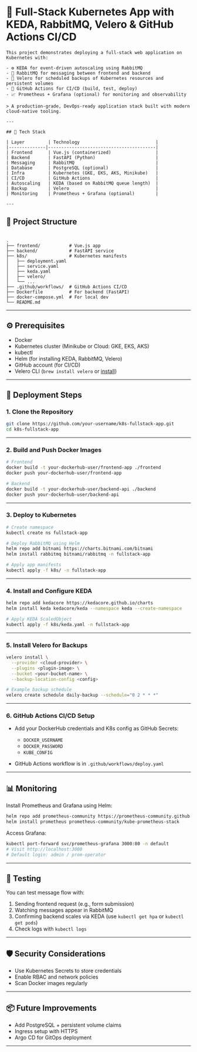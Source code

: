 
# 🚀 Full-Stack Kubernetes App with KEDA, RabbitMQ, Velero & GitHub Actions CI/CD
```
This project demonstrates deploying a full-stack web application on Kubernetes with:

- ⚙️ KEDA for event-driven autoscaling using RabbitMQ
- 📨 RabbitMQ for messaging between frontend and backend
- 💾 Velero for scheduled backups of Kubernetes resources and persistent volumes
- 🔁 GitHub Actions for CI/CD (build, test, deploy)
- 📈 Prometheus + Grafana (optional) for monitoring and observability

> A production-grade, DevOps-ready application stack built with modern cloud-native tooling.

---

## 🧱 Tech Stack

| Layer         | Technology                             |
|--------------|-----------------------------------------|
| Frontend      | Vue.js (containerized)                 |
| Backend       | FastAPI (Python)                       |
| Messaging     | RabbitMQ                               |
| Database      | PostgreSQL (optional)                  |
| Infra         | Kubernetes (GKE, EKS, AKS, Minikube)   |
| CI/CD         | GitHub Actions                         |
| Autoscaling   | KEDA (based on RabbitMQ queue length)  |
| Backup        | Velero                                 |
| Monitoring    | Prometheus + Grafana (optional)        |

---
```
## 📁 Project Structure

````

.
├── frontend/           # Vue.js app
├── backend/            # FastAPI service
├── k8s/                # Kubernetes manifests
│   ├── deployment.yaml
│   ├── service.yaml
│   ├── keda.yaml
│   ├── velero/
│   └── ...
├── .github/workflows/  # GitHub Actions CI/CD
├── Dockerfile          # For backend (FastAPI)
├── docker-compose.yml  # For local dev
└── README.md

````

---

## ⚙️ Prerequisites

- Docker
- Kubernetes cluster (Minikube or Cloud: GKE, EKS, AKS)
- kubectl
- Helm (for installing KEDA, RabbitMQ, Velero)
- GitHub account (for CI/CD)
- Velero CLI (`brew install velero` or [install](https://velero.io/docs/))

---

## 🚀 Deployment Steps

### 1. Clone the Repository

```bash
git clone https://github.com/your-username/k8s-fullstack-app.git
cd k8s-fullstack-app
````

---

### 2. Build and Push Docker Images

```bash
# Frontend
docker build -t your-dockerhub-user/frontend-app ./frontend
docker push your-dockerhub-user/frontend-app

# Backend
docker build -t your-dockerhub-user/backend-api ./backend
docker push your-dockerhub-user/backend-api
```

---

### 3. Deploy to Kubernetes

```bash
# Create namespace
kubectl create ns fullstack-app

# Deploy RabbitMQ using Helm
helm repo add bitnami https://charts.bitnami.com/bitnami
helm install rabbitmq bitnami/rabbitmq -n fullstack-app

# Apply app manifests
kubectl apply -f k8s/ -n fullstack-app
```

---

### 4. Install and Configure KEDA

```bash
helm repo add kedacore https://kedacore.github.io/charts
helm install keda kedacore/keda --namespace keda --create-namespace

# Apply KEDA ScaledObject
kubectl apply -f k8s/keda.yaml -n fullstack-app
```

---

### 5. Install Velero for Backups

```bash
velero install \
  --provider <cloud-provider> \
  --plugins <plugin-image> \
  --bucket <your-bucket-name> \
  --backup-location-config <config>

# Example backup schedule
velero create schedule daily-backup --schedule="0 2 * * *"
```

---

### 6. GitHub Actions CI/CD Setup

* Add your DockerHub credentials and K8s config as GitHub Secrets:

  * `DOCKER_USERNAME`
  * `DOCKER_PASSWORD`
  * `KUBE_CONFIG`

* GitHub Actions workflow is in `.github/workflows/deploy.yaml`

---

## 📊 Monitoring 

Install Prometheus and Grafana using Helm:

```bash
helm repo add prometheus-community https://prometheus-community.github.io/helm-charts
helm install prometheus prometheus-community/kube-prometheus-stack
```

Access Grafana:

```bash
kubectl port-forward svc/prometheus-grafana 3000:80 -n default
# Visit http://localhost:3000
# Default login: admin / prom-operator
```

---

## 🧪 Testing

You can test message flow with:

1. Sending frontend request (e.g., form submission)
2. Watching messages appear in RabbitMQ
3. Confirming backend scales via KEDA (use `kubectl get hpa` or `kubectl get pods`)
4. Check logs with `kubectl logs`

---

## 🛡️ Security Considerations

* Use Kubernetes Secrets to store credentials
* Enable RBAC and network policies
* Scan Docker images regularly

---

## 📦 Future Improvements

* Add PostgreSQL + persistent volume claims
* Ingress setup with HTTPS
* Argo CD for GitOps deployment

---
